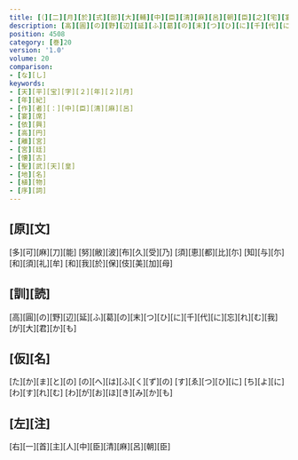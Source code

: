 ```yaml
---
title: [（][二][月][於][式][部][大][輔][中][臣][清][麻][呂][朝][臣][之][宅][宴][歌][十]<[五]>[首][）][（][依][興][各][思][高][圓][離][宮][處][作][歌][五][首][）]
description: [高][圓][の][野][辺][延][ふ][葛][の][末][つ][ひ][に][千][代][に][忘][れ][む][我][が][大][君][か][も]
position: 4508
category: [巻]20
version: '1.0'
volume: 20
comparison:
- [な][し]
keywords:
- [天][平][宝][字][２][年][２][月]
- [年][紀]
- [作][者][：][中][臣][清][麻][呂]
- [宴][席]
- [依][興]
- [高][円]
- [離][宮]
- [宮][廷]
- [懐][古]
- [聖][武][天][皇]
- [地][名]
- [植][物]
- [序][詞]
---
```


## [原][文]

[多][可][麻][刀][能] [努][敝][波][布][久][受][乃] [須][恵][都][比][尓] [知][与][尓][和][須][礼][牟] [和][我][於][保][伎][美][加][母]

## [訓][読]

[高][圓][の][野][辺][延][ふ][葛][の][末][つ][ひ][に][千][代][に][忘][れ][む][我][が][大][君][か][も]

## [仮][名]

[た][か][ま][と][の] [の][へ][は][ふ][く][ず][の] [す][ゑ][つ][ひ][に] [ち][よ][に][わ][す][れ][む] [わ][が][お][ほ][き][み][か][も]

## [左][注]

[右][一][首][主][人][中][臣][清][麻][呂][朝][臣]
